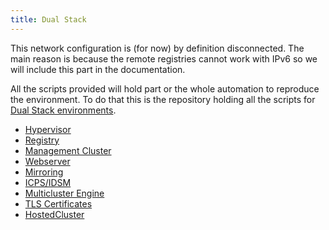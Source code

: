 ```yaml
---
title: Dual Stack
---
```


This network configuration is (for now) by definition disconnected. The main reason is because the remote registries cannot work with IPv6 so we will include this part in the documentation.

All the scripts provided will hold part or the whole automation to reproduce the environment. To do that this is the repository holding all the scripts for [Dual Stack environments](https://github.com/jparrill/hypershift-disconnected/tree/main/assets/dual).

- [Hypervisor](hypervisor/)
- [Registry](registry/)
- [Management Cluster](management-cluster/)
- [Webserver](webserver/)
- [Mirroring](mirror/)
- [ICPS/IDSM](icsp/)
- [Multicluster Engine](mce/)
- [TLS Certificates](tls-certificates/)
- [HostedCluster](hostedcluster/)